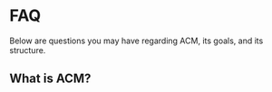 # FAQ

Below are questions you may have regarding ACM, its goals, and its structure.

## What is ACM?

